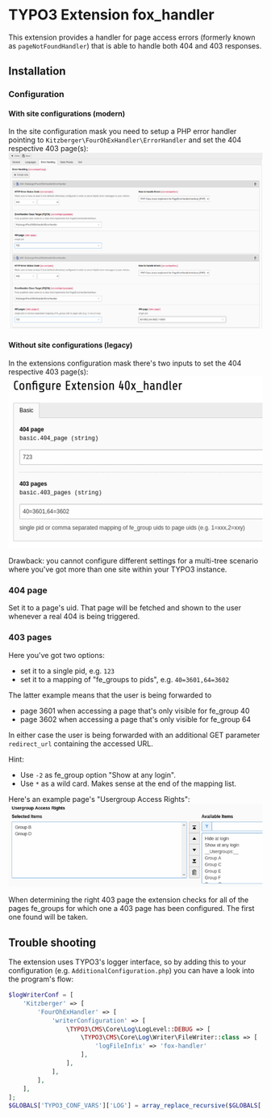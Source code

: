 # TYPO3 Extension fox\_handler

This extension provides a handler for page access errors (formerly known as `pageNotFoundHandler`) that is able to handle both 404 and 403 responses.

## Installation

### Configuration

#### With site configurations (modern)

In the site configuration mask you need to setup a PHP error handler pointing to `Kitzberger\FourOhExHandler\ErrorHandler` and set the 404 respective 403 page(s):
![site configuration mask](Documentation/Images/site-configuration.png)

#### Without site configurations (legacy)

In the extensions configuration mask there's two inputs to set the 404 respective 403 page(s):
![extension configuration mask](Documentation/Images/extension-configuration.png)

Drawback: you cannot configure different settings for a multi-tree scenario where you've got more than one site within your TYPO3 instance.

### 404 page

Set it to a page's uid. That page will be fetched and shown to the user whenever a real 404 is being triggered.

### 403 pages

Here you've got two options:
* set it to a single pid, e.g. `123`
* set it to a mapping of "fe\_groups to pids", e.g. `40=3601,64=3602`

The latter example means that the user is being forwarded to
* page 3601 when accessing a page that's only visible for fe\_group 40
* page 3602 when accessing a page that's only visible for fe\_group 64

In either case the user is being forwarded with an additional GET parameter `redirect_url` containing the accessed URL.

Hint:
* Use `-2` as fe\_group option "Show at any login".
* Use `*` as a wild card. Makes sense at the end of the mapping list.

Here's an example page's "Usergroup Access Rights":
![page's Usergroup Access Rights](Documentation/Images/page-usergroup-access-rights.png)

When determining the right 403 page the extension checks for all of the pages fe\_groups for which one a 403 page has been configured. The first one found will be taken.

## Trouble shooting

The extension uses TYPO3's logger interface, so by adding this to your configuration (e.g. `AdditionalConfiguration.php`) you can have a look into the program's flow:

```php
$logWriterConf = [
    'Kitzberger' => [
        'FourOhExHandler' => [
            'writerConfiguration' => [
                \TYPO3\CMS\Core\Log\LogLevel::DEBUG => [
                    \TYPO3\CMS\Core\Log\Writer\FileWriter::class => [
                        'logFileInfix' => 'fox-handler'
                    ],
                ],
            ],
        ],
    ],
];
$GLOBALS['TYPO3_CONF_VARS']['LOG'] = array_replace_recursive($GLOBALS['TYPO3_CONF_VARS']['LOG'], $logWriterConf);
```
